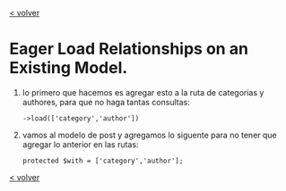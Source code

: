 [< volver](../../README.md)
# Eager Load Relationships on an Existing Model.
1. lo primero que hacemos es agregar esto a la ruta de categorias y authores, para que no haga tantas consultas:
    ````
    ->load(['category','author'])

2. vamos al modelo de post y agregamos lo siguente para no tener que agregar lo anterior en las rutas:

    ````
    protected $with = ['category','author'];

[< volver](../../README.md)